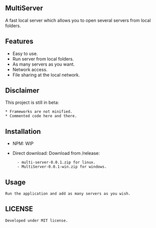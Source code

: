 ## MultiServer

A fast local server which allows you to open several servers from local folders.

## Features

* Easy to use.
* Run server from local folders.
* As many servers as you want.
* Network access.
* File sharing at the local network.


## Disclaimer

This project is still in beta:

    * Frameworks are not minified.
    * Commented code here and there.

## Installation

* NPM:
    WIP

* Direct download:
    Download from /release:
    
        - multi-server-0.0.1.zip for linux.
        - MultiServer-0.0.1-win.zip for windows.

## Usage

    Run the application and add as many servers as you wish.

## LICENSE

    Developed under MIT license.
